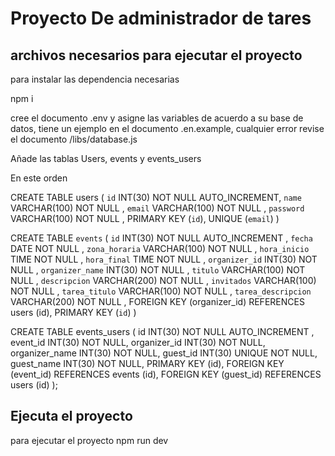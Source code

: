 # Proyecto De administrador de tares

## archivos necesarios para ejecutar el proyecto

para instalar las dependencia necesarias

npm i 

cree el documento .env y asigne las variables de acuerdo a su base de datos, tiene un ejemplo en el documento .en.example, cualquier error revise el documento /libs/database.js

Añade las tablas Users, events y events_users

En este orden 

 CREATE TABLE users ( 
 `id` INT(30) NOT NULL AUTO_INCREMENT,
 `name` VARCHAR(100) NOT NULL , 
 `email` VARCHAR(100) NOT NULL , 
 `password` VARCHAR(100) NOT NULL , 
 PRIMARY KEY (`id`), 
 UNIQUE (`email`)
 )
 
 
 CREATE TABLE `events` ( 
     `id` INT(30) NOT NULL AUTO_INCREMENT ,
     `fecha` DATE NOT NULL , 
     `zona_horaria` VARCHAR(100) NOT NULL , 
     `hora_inicio` TIME NOT NULL , 
     `hora_final` TIME NOT NULL ,
     `organizer_id` INT(30) NOT NULL ,
     `organizer_name` INT(30) NOT NULL ,
     `titulo` VARCHAR(100) NOT NULL , 
     `descripcion` VARCHAR(200) NOT NULL , 
     `invitados` VARCHAR(100) NOT NULL , 
     `tarea_titulo` VARCHAR(100) NOT NULL , 
     `tarea_descripcion` VARCHAR(200) NOT NULL , 
     FOREIGN KEY (organizer_id) REFERENCES users (id),
     PRIMARY KEY (`id`)
    )
 
 CREATE TABLE events_users (
     id INT(30) NOT NULL AUTO_INCREMENT ,
     event_id INT(30) NOT NULL,
     organizer_id INT(30) NOT NULL,
     organizer_name INT(30) NOT NULL,
     guest_id INT(30) UNIQUE NOT NULL,
     guest_name INT(30) NOT NULL,
     PRIMARY KEY (id),
     FOREIGN KEY (event_id) REFERENCES events (id),
     FOREIGN KEY (guest_id) REFERENCES users (id)
 );


## Ejecuta el proyecto

para ejecutar el proyecto 
npm run dev 




